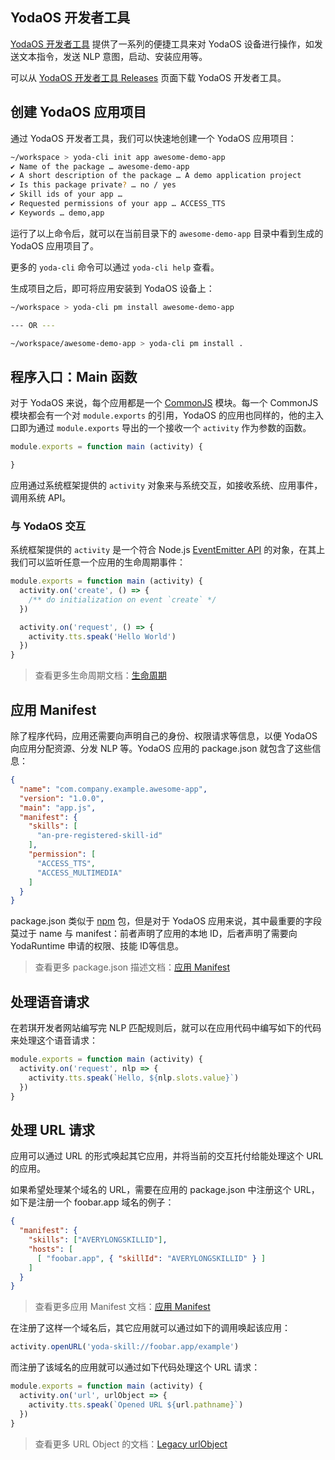 ## YodaOS 开发者工具

[YodaOS 开发者工具](https://github.com/yodaos-project/yoda-platform-tools) 提供了一系列的便捷工具来对 YodaOS 设备进行操作，如发送文本指令，发送 NLP 意图，启动、安装应用等。

可以从 [YodaOS 开发者工具 Releases](https://github.com/yodaos-project/yoda-platform-tools/releases) 页面下载 YodaOS 开发者工具。

## 创建 YodaOS 应用项目

通过 YodaOS 开发者工具，我们可以快速地创建一个 YodaOS 应用项目：

```bash
~/workspace > yoda-cli init app awesome-demo-app
✔ Name of the package … awesome-demo-app
✔ A short description of the package … A demo application project
✔ Is this package private? … no / yes
✔ Skill ids of your app …
✔ Requested permissions of your app … ACCESS_TTS
✔ Keywords … demo,app
```

运行了以上命令后，就可以在当前目录下的 `awesome-demo-app` 目录中看到生成的 YodaOS 应用项目了。

更多的 `yoda-cli` 命令可以通过 `yoda-cli help` 查看。

生成项目之后，即可将应用安装到 YodaOS 设备上：

```bash
~/workspace > yoda-cli pm install awesome-demo-app

--- OR ---

~/workspace/awesome-demo-app > yoda-cli pm install .
```

## 程序入口：Main 函数

对于 YodaOS 来说，每个应用都是一个 [CommonJS](https://nodejs.org/docs/latest/api/modules.html) 模块。每一个 CommonJS 模块都会有一个对 `module.exports` 的引用，YodaOS 的应用也同样的，他的主入口即为通过 `module.exports` 导出的一个接收一个 `activity` 作为参数的函数。

```javascript
module.exports = function main (activity) {

}
```

应用通过系统框架提供的 `activity` 对象来与系统交互，如接收系统、应用事件，调用系统 API。

### 与 YodaOS 交互

系统框架提供的 `activity` 是一个符合 Node.js [EventEmitter API](https://nodejs.org/docs/latest/api/events.html#events_events) 的对象，在其上我们可以监听任意一个应用的生命周期事件：

```javascript
module.exports = function main (activity) {
  activity.on('create', () => {
    /** do initialization on event `create` */
  })

  activity.on('request', () => {
    activity.tts.speak('Hello World')
  })
}
```

> 查看更多生命周期文档：[生命周期](./02-lifetime.md)

## 应用 Manifest

除了程序代码，应用还需要向声明自己的身份、权限请求等信息，以便 YodaOS 向应用分配资源、分发 NLP 等。YodaOS 应用的 package.json 就包含了这些信息：

```json
{
  "name": "com.company.example.awesome-app",
  "version": "1.0.0",
  "main": "app.js",
  "manifest": {
    "skills": [
      "an-pre-registered-skill-id"
    ],
    "permission": [
      "ACCESS_TTS",
      "ACCESS_MULTIMEDIA"
    ]
  }
}
```

package.json 类似于 [npm](https://www.npmjs.com/) 包，但是对于 YodaOS 应用来说，其中最重要的字段莫过于 name 与 manifest：前者声明了应用的本地 ID，后者声明了需要向 YodaRuntime 申请的权限、技能 ID等信息。

> 查看更多 package.json 描述文档：[应用 Manifest](./04-app-manifest.md)

## 处理语音请求

在若琪开发者网站编写完 NLP 匹配规则后，就可以在应用代码中编写如下的代码来处理这个语音请求：

```javascript
module.exports = function main (activity) {
  activity.on('request', nlp => {
    activity.tts.speak(`Hello, ${nlp.slots.value}`)
  })
}
```

## 处理 URL 请求

应用可以通过 URL 的形式唤起其它应用，并将当前的交互托付给能处理这个 URL 的应用。

如果希望处理某个域名的 URL，需要在应用的 package.json 中注册这个 URL，如下是注册一个 foobar.app 域名的例子：

```json
{
  "manifest": {
    "skills": ["AVERYLONGSKILLID"],
    "hosts": [
      [ "foobar.app", { "skillId": "AVERYLONGSKILLID" } ]
    ]
  }
}
```

> 查看更多应用 Manifest 文档：[应用 Manifest](./04-app-manifest.md#manifesthosts)

在注册了这样一个域名后，其它应用就可以通过如下的调用唤起该应用：

```javascript
activity.openURL('yoda-skill://foobar.app/example')
```

而注册了该域名的应用就可以通过如下代码处理这个 URL 请求：

```javascript
module.exports = function main (activity) {
  activity.on('url', urlObject => {
    activity.tts.speak(`Opened URL ${url.pathname}`)
  })
}
```

> 查看更多 URL Object 的文档：[Legacy urlObject](https://nodejs.org/docs/latest/api/url.html#url_legacy_urlobject)
